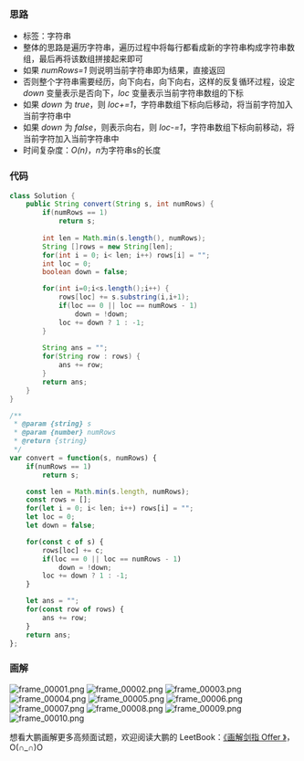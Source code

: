 ### 思路

- 标签：字符串
- 整体的思路是遍历字符串，遍历过程中将每行都看成新的字符串构成字符串数组，最后再将该数组拼接起来即可
- 如果 *numRows=1* 则说明当前字符串即为结果，直接返回
- 否则整个字符串需要经历，向下向右，向下向右，这样的反复循环过程，设定 *down* 变量表示是否向下，*loc* 变量表示当前字符串数组的下标
- 如果 *down* 为 *true*，则 *loc+=1*，字符串数组下标向后移动，将当前字符加入当前字符串中
- 如果 *down* 为 *false*，则表示向右，则 *loc-=1*，字符串数组下标向前移动，将当前字符加入当前字符串中
- 时间复杂度：*O(n)*，*n*为字符串s的长度

### 代码

```java []
class Solution {
    public String convert(String s, int numRows) {
        if(numRows == 1)
            return s;
        
        int len = Math.min(s.length(), numRows);
        String []rows = new String[len];
        for(int i = 0; i< len; i++) rows[i] = "";
        int loc = 0;
        boolean down = false;

        for(int i=0;i<s.length();i++) {
            rows[loc] += s.substring(i,i+1);
            if(loc == 0 || loc == numRows - 1)
                down = !down;
            loc += down ? 1 : -1;
        }
        
        String ans = "";
        for(String row : rows) {
            ans += row;
        }
        return ans;
    }
}
```
```javascript []
/**
 * @param {string} s
 * @param {number} numRows
 * @return {string}
 */
var convert = function(s, numRows) {
    if(numRows == 1)
        return s;

    const len = Math.min(s.length, numRows);
    const rows = [];
    for(let i = 0; i< len; i++) rows[i] = "";
    let loc = 0;
    let down = false;

    for(const c of s) {
        rows[loc] += c;
        if(loc == 0 || loc == numRows - 1)
            down = !down;
        loc += down ? 1 : -1;
    }

    let ans = "";
    for(const row of rows) {
        ans += row;
    }
    return ans;
};
```

### 画解


 ![frame_00001.png](https://pic.leetcode-cn.com/c6404badf766aceaf55cf3639b56e29b88d4a39417f3eee0a1b7ca2db9acc52f-frame_00001.png) ![frame_00002.png](https://pic.leetcode-cn.com/96aae93ad1194374acc94d7180523d5686422803c16614cfc773b1141aae6cd5-frame_00002.png) ![frame_00003.png](https://pic.leetcode-cn.com/910a298171a0ee7b7b999c20ba3fc183c438d6cf24e1ada15c3d57f5676ebf05-frame_00003.png) ![frame_00004.png](https://pic.leetcode-cn.com/b5487a78e0825899e28f52252a214399f1e98a7d65815f37c3ab6f01f38361cc-frame_00004.png) ![frame_00005.png](https://pic.leetcode-cn.com/657c0447980d912bf08d05bd254d64bfa64abf5c39f99f171f636abe0291647a-frame_00005.png) ![frame_00006.png](https://pic.leetcode-cn.com/37f06115b2dfe2d2b79c415f0846e9c6ac2743cf6bfc386ca404624fbacc635e-frame_00006.png) ![frame_00007.png](https://pic.leetcode-cn.com/a47246a12513fca7746d81917ffe7de4d7305cc2ed01f811903976f29bb69296-frame_00007.png) ![frame_00008.png](https://pic.leetcode-cn.com/ba05cd664682ab5254cdb3fc0464099647c1c7c77e430905afc7b10bcc517feb-frame_00008.png) ![frame_00009.png](https://pic.leetcode-cn.com/dfba4a3c476550e54e7be51d42759629600e26228cd4991f2a4ab5cd5fe6ac7d-frame_00009.png) ![frame_00010.png](https://pic.leetcode-cn.com/45a5966034fd3d5141569d5fcdc3a3f6943f029aee2dd3cd419eccaafc3bac02-frame_00010.png) 


想看大鹏画解更多高频面试题，欢迎阅读大鹏的 LeetBook：[《画解剑指 Offer 》](https://leetcode-cn.com/leetbook/detail/illustrate-lcof/)，O(∩_∩)O